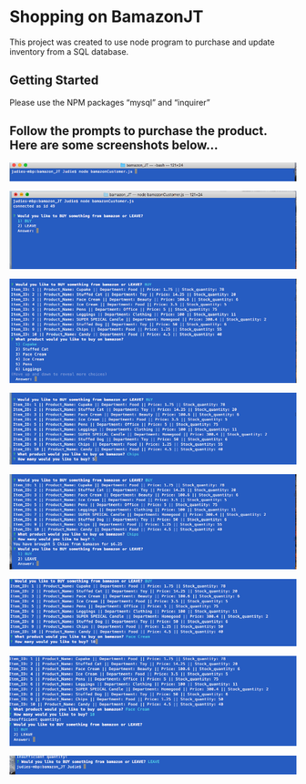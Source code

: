 # Shopping on BamazonJT

This project was created to use node program to purchase and update inventory from a SQL database. 

## Getting Started
Please use the NPM packages “mysql” and “inquirer”

## Follow the prompts to purchase the product. Here are some screenshots below…

![Node Login](images/1_NodeLogin.png "Node Login")

![Prompt](images/2_Prompt_Buy_Leave.png "Prompt")

![Pick an Item to buy](images/3_Pick_Item.png "Pick an Item to buy")

![How many would you like to buy?](images/4_howmany.png "How many would you like to buy?")

![It will even show you the total price](images/5_totalprice.png "It will even show you the total price")

![If there are NOT enough products in the inventory](images/6_notenough.png "If there are NOT enough products in the inventory")

![=(](images/7_notenough2.png "=(")

![If you don't want to buy anything](images/8_leave.png "If you don't want to buy anything")









